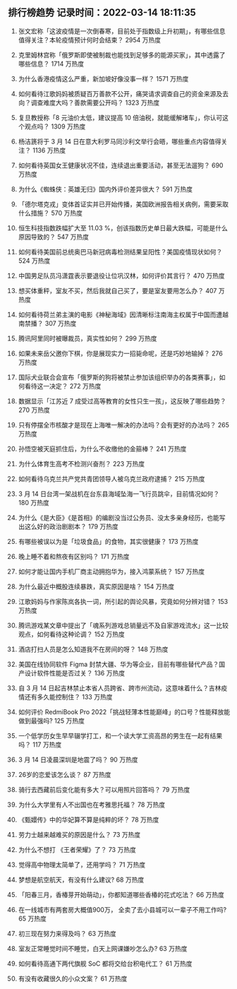 
## 排行榜趋势 记录时间：2022-03-14 18:11:35
  
  1. 张文宏称「这波疫情是一次倒春寒，目前处于指数级上升初期」，有哪些信息值得关注？本轮疫情预计何时会结束？ 2954 万热度
    
  2. 克里姆林宫称「俄罗斯即使被制裁也能找到足够多的能源买家」，其中透露了哪些信息？ 1714 万热度
    
  3. 为什么香港疫情这么严重，新加坡好像没事一样？ 1571 万热度
    
  4. 如何看待江歌妈妈被质疑百万善款不公开，痛哭请求调查自己的资金来源及去向？调查难度大吗？善款需要公开吗？ 1323 万热度
    
  5. 复旦教授称「8 元油价太低，建议提高 10 倍油税，就能缓解堵车」，你认可这个观点吗？ 1309 万热度
    
  6. 杨洁篪将于 3 月 14 日在意大利罗马同沙利文举行会晤，哪些重点内容值得关注？ 1136 万热度
    
  7. 如何看待英国女王健康状况不佳，连续退出重要活动，甚至无法遛狗？ 690 万热度
    
  8. 为什么《蜘蛛侠：英雄无归》国内外评价差异很大？ 591 万热度
    
  9. 「德尔塔克戎」变体首证实并已开始传播，美国欧洲报告相关病例，需要采取什么措施？ 570 万热度
    
  10. 恒生科技指数跌幅扩大至 11.03 %，创该指数历史单日最大跌幅，可能是什么原因导致的？ 547 万热度
    
  11. 如何看待美国前总统奥巴马新冠病毒检测结果呈阳性？美国疫情现状如何？ 524 万热度
    
  12. 中国男足队员冯潇霆表示要退役让位巩汉林，如何评价其言行？ 470 万热度
    
  13. 想买体重秤，室友不买，然后我就自己买了，要是室友要用怎么办？ 407 万热度
    
  14. 如何看待荷兰弟主演的电影《神秘海域》因清晰标注南海主权属于中国而遭越南禁播？ 307 万热度
    
  15. 腾讯阿里同时被曝裁员，真实性如何？ 299 万热度
    
  16. 如果未来岳父邀你下棋，你是展现实力一招毙命呢，还是巧妙地输掉？ 276 万热度
    
  17. 国际犬业联合会宣布「俄罗斯的狗将被禁止参加该组织举办的各类赛事」，如何看待这一决定？ 272 万热度
    
  18. 数据显示「江苏近 7 成受过高等教育的女性只生一孩」，这反映了哪些趋势？ 270 万热度
    
  19. 只有停摆全市核酸才是现在上海唯一解决的办法吗？会有更好的办法吗？ 265 万热度
    
  20. 孙悟空被天庭抓住后，为什么不收缴他的金箍棒？ 241 万热度
    
  21. 为什么体育生高考不检测兴奋剂？ 223 万热度
    
  22. 如何看待乌克兰共产党共青团领导人被乌克兰政府逮捕？ 215 万热度
    
  23. 3 月 14 日台湾一架战机在台东县海域坠海一飞行员跳伞，目前情况如何？ 180 万热度
    
  24. 为什么《是大臣》《是首相》的编剧没当过公务员、没太多亲身经历，也能写出这么好的政治剧剧本？ 179 万热度
    
  25. 有哪些被误以为是「垃圾食品」的食物，其实很健康？ 173 万热度
    
  26. 晚上睡不着和熬夜有区别吗？ 171 万热度
    
  27. 如何才能让国内手机厂商主动拥抱华为，接入鸿蒙系统？ 157 万热度
    
  28. 为什么最近中概股连续暴跌，真实原因是啥？ 154 万热度
    
  29. 江歌妈妈与作家陈岚各执一词，所引起的舆论风暴，究竟如何分辨对错？ 153 万热度
    
  30. 腾讯游戏某文章中提出了「魂系列游戏总销量远不及自家游戏流水」这一比较观点，如何看待这种论调？ 152 万热度
    
  31. 酒店打扫人员是怎么知道我不在房间的呀？ 148 万热度
    
  32. 美国在线协同软件 Figma 封禁大疆、华为等企业，目前有哪些替代产品？国产设计软件性能是否过关？ 136 万热度
    
  33. 自 3 月 14 日起吉林禁止本省人员跨省、跨市州流动，这意味着什么？吉林疫情还有多久能控制住？ 133 万热度
    
  34. 如何评价 RedmiBook Pro 2022「挑战轻薄本性能巅峰」的口号？性能释放能做到最强吗? 125 万热度
    
  35. 一个低学历女生早早辍学打工，和一个读大学工资高昂的男生在一起有结果吗？ 117 万热度
    
  36. 3 月 14 日凌晨深圳是地震了吗？ 90 万热度
    
  37. 26岁的恋爱该怎么谈？ 87 万热度
    
  38. 骑行去西藏前后变化能有多大？可以用照片回答吗？ 79 万热度
    
  39. 为什么大学里有人不出国也在考雅思托福？ 78 万热度
    
  40. 《甄嬛传》中的华妃算不算是纯粹的坏？ 78 万热度
    
  41. 劳力士越来越难买的原因是什么？ 73 万热度
    
  42. 为什么不想打 《王者荣耀》了？ 73 万热度
    
  43. 觉得高中物理太简单了，还用学吗？ 71 万热度
    
  44. 梦想是航空航天，有没有什么建议? 68 万热度
    
  45. 「阳春三月，香椿芽开始萌动」，你都知道哪些香椿的花式吃法？ 66 万热度
    
  46. 在一线城市有两套房大概值900万， 全卖了去小县城可以一辈子不用工作吗? 65 万热度
    
  47. 初三现在努力来得及吗？ 63 万热度
    
  48. 室友正常睡觉时间不睡觉，白天上网课嫌吵怎么办? 63 万热度
    
  49. 如何看待高通下两代旗舰 SoC 都将交给台积电代工？ 61 万热度
    
  50. 有没有收藏很久的小众文案？ 61 万热度
    